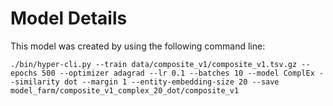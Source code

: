 
# Model Details

This model was created by using the following command line:

```
./bin/hyper-cli.py --train data/composite_v1/composite_v1.tsv.gz --epochs 500 --optimizer adagrad --lr 0.1 --batches 10 --model ComplEx --similarity dot --margin 1 --entity-embedding-size 20 --save model_farm/composite_v1_complex_20_dot/composite_v1
```
        